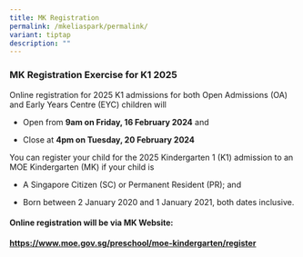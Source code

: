 ```yaml
---
title: MK Registration
permalink: /mkeliaspark/permalink/
variant: tiptap
description: ""
---
```

<h3>MK Registration Exercise for K1 2025</h3>
<p>Online registration for 2025 K1 admissions for both Open Admissions (OA)
    and Early Years Centre (EYC) children will</p>
<ul data-tight="true" class="tight">
    <li>
        <p>Open from <strong>9am on Friday, 16 February 2024</strong> and</p>
    </li>
    <li>
        <p>Close at <strong>4pm on Tuesday, 20 February 2024</strong>
        </p>
    </li>
</ul>
<p>You can register your child for the 2025 Kindergarten 1 (K1) admission
    to an MOE Kindergarten (MK) if your child is</p>
<ul data-tight="true" class="tight">
    <li>
        <p>A Singapore Citizen (SC) or Permanent Resident (PR); and</p>
    </li>
    <li>
        <p>Born between 2 January 2020 and 1 January 2021, both dates inclusive.</p>
    </li>
</ul>
<h4>Online registration will be via MK Website:</h4>
<p><strong><a href="https://www.moe.gov.sg/preschool/moe-kindergarten/register" rel="noopener noreferrer nofollow" target="_blank"><u>https://www.moe.gov.sg/preschool/moe-kindergarten/register</u></a></strong>
</p>
<h3></h3>
<p></p>